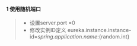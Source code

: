 #### 1 使用随机端口

> * 设置server.port =0 
> * 修改实例ID定义 
    eureka.instance.instance-id=${spring.application.name}:${random.int}
    
####     
    